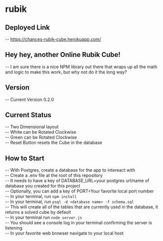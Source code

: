 # rubik

## Deployed Link
  -- https://chances-rubik-cube.herokuapp.com/

## Hey hey, another  Online Rubik Cube!
  -- I am sure there is a nice NPM library out there that wraps up all the math and logic to make this work, but why not do it the long way?
  
## Version
  -- Current Version 0.2.0
  
## Current Status
  -- Two Dimensional layout<br>
  -- White can be Rotated Clockwise<br>
  -- Green can be Rotated Clockwise<br>
  -- Reset Button resets the Cube in the database<br>
  
## How to Start
  -- With Postgres, create a database for the app to intereact with<br>
  -- Create a .env file at the root of this repository<br>
  -- It needs to have a key of DATABASE_URL=your postgres url/name of database you created for this project<br>
  -- Optionally, you can add a key of PORT=Your favorite local port number<br>
  -- In your terminal, run `npm install`<br>
  -- In your terminal, run `psql -d <database name> -f schema.sql`<br>
  -- This will create all of the tables that are currently used in the database, it returns a solved cube by default<br>
  -- In your terminal run `node server.js`<br>
  -- You should see a console log in your terminal confirming the server is listening<br>
  -- In your favorite web browser navigate to your local host<br>
  
  
